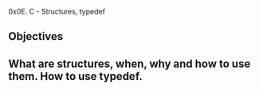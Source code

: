 0x0E. C - Structures, typedef

Objectives
----------------------------------------------------
What are structures, when, why and how to use them.
How to use typedef.
----------------------------------------------------


